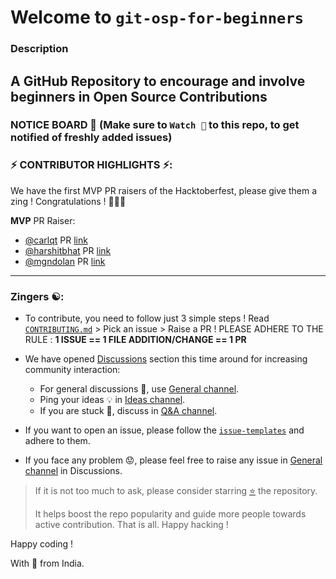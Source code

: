 # Welcome to `git-osp-for-beginners`
### Description 
A GitHub Repository to encourage and involve beginners in Open Source Contributions
---
### NOTICE BOARD 📢 (Make sure to `Watch 👀` to this repo, to get notified of freshly added issues)

### ⚡ CONTRIBUTOR HIGHLIGHTS ⚡:

We have the first MVP PR raisers of the Hacktoberfest, please give them a zing ! 
Congratulations ! 🎊🎊🎊

**MVP** PR Raiser:
- [@carlqt](https://github.com/carlqt) PR [link](https://github.com/aditya109/git-osp-for-beginners/pull/480)
- [@harshitbhat](https://github.com/harshitbhat) PR [link](https://github.com/aditya109/git-osp-for-beginners/pull/507)
- [@mgndolan](https://github.com/mgndolan) PR [link](https://github.com/aditya109/git-osp-for-beginners/pull/518)
---

### Zingers ☯️:
- To contribute, you need to follow just 3 simple steps !
  Read [`CONTRIBUTING.md`](https://github.com/aditya109/git-osp-for-beginners/blob/master/CONTRIBUTING.md) >  Pick an issue > Raise a PR ! 
  PLEASE ADHERE TO THE RULE : **1 ISSUE == 1 FILE ADDITION/CHANGE == 1 PR**
- We have opened [Discussions](https://github.com/aditya109/git-osp-for-beginners/discussions) section this time around for increasing community interaction:
  - For general discussions 💬, use [General channel](https://github.com/aditya109/git-osp-for-beginners/discussions/categories/general).
  - Ping your ideas 💡 in [Ideas channel](https://github.com/aditya109/git-osp-for-beginners/discussions/categories/ideas).
  - If you are stuck 🤔, discuss in [Q&A channel](https://github.com/aditya109/git-osp-for-beginners/discussions/categories/q-a).

- If you want to open an issue, please follow the [`issue-templates`](https://github.com/aditya109/git-osp-for-beginners/issues/new/choose) and adhere to them.

- If you face any problem 😟, please feel free to raise any issue in [General channel](https://github.com/aditya109/git-osp-for-beginners/discussions/categories/general) in Discussions.


> If it is not too much to ask, please consider starring [⭐](https://emojipedia.org/star/) the repository. 
> 
> It helps boost the repo popularity and guide more people towards active contribution. That is all. Happy hacking !


Happy coding !

With 💚 from India.
